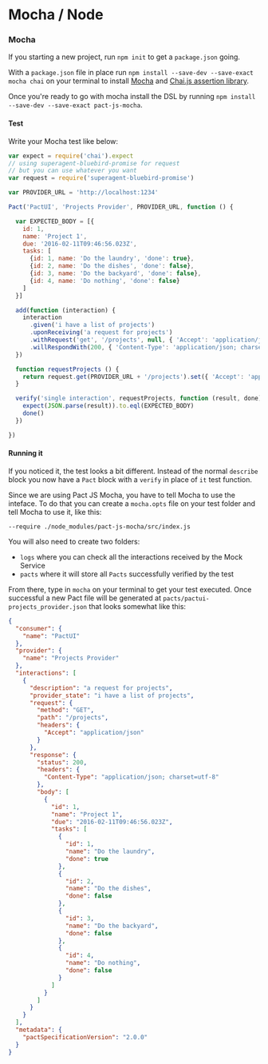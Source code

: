 # Mocha / Node

### Mocha
If you starting a new project, run `npm init` to get a `package.json` going.

With a `package.json` file in place run `npm install --save-dev --save-exact mocha chai` on your terminal to install [Mocha](https://mochajs.org/) and [Chai.js assertion library](http://chaijs.com/).

Once you're ready to go with mocha install the DSL by running `npm install --save-dev --save-exact pact-js-mocha`.

#### Test
Write your Mocha test like below:

```javascript
var expect = require('chai').expect
// using superagent-bluebird-promise for request
// but you can use whatever you want
var request = require('superagent-bluebird-promise')

var PROVIDER_URL = 'http://localhost:1234'

Pact('PactUI', 'Projects Provider', PROVIDER_URL, function () {

  var EXPECTED_BODY = [{
    id: 1,
    name: 'Project 1',
    due: '2016-02-11T09:46:56.023Z',
    tasks: [
      {id: 1, name: 'Do the laundry', 'done': true},
      {id: 2, name: 'Do the dishes', 'done': false},
      {id: 3, name: 'Do the backyard', 'done': false},
      {id: 4, name: 'Do nothing', 'done': false}
    ]
  }]

  add(function (interaction) {
    interaction
      .given('i have a list of projects')
      .uponReceiving('a request for projects')
      .withRequest('get', '/projects', null, { 'Accept': 'application/json' })
      .willRespondWith(200, { 'Content-Type': 'application/json; charset=utf-8' }, EXPECTED_BODY)
  })

  function requestProjects () {
    return request.get(PROVIDER_URL + '/projects').set({ 'Accept': 'application/json' })
  }

  verify('single interaction', requestProjects, function (result, done) {
    expect(JSON.parse(result)).to.eql(EXPECTED_BODY)
    done()
  })

})
```

#### Running it
If you noticed it, the test looks a bit different. Instead of the normal `describe` block you now have a `Pact` block with a `verify` in place of `it` test function.

Since we are using Pact JS Mocha, you have to tell Mocha to use the inteface. To do that you can create a `mocha.opts` file on your test folder and tell Mocha to use it, like this:

```
--require ./node_modules/pact-js-mocha/src/index.js
```

You will also need to create two folders:
* `logs` where you can check all the interactions received by the Mock Service
* `pacts` where it will store all `Pacts` successfully verified by the test

From there, type in `mocha` on your terminal to get your test executed. Once successful a new Pact file will be generated at `pacts/pactui-projects_provider.json` that looks somewhat like this:

```json
{
  "consumer": {
    "name": "PactUI"
  },
  "provider": {
    "name": "Projects Provider"
  },
  "interactions": [
    {
      "description": "a request for projects",
      "provider_state": "i have a list of projects",
      "request": {
        "method": "GET",
        "path": "/projects",
        "headers": {
          "Accept": "application/json"
        }
      },
      "response": {
        "status": 200,
        "headers": {
          "Content-Type": "application/json; charset=utf-8"
        },
        "body": [
          {
            "id": 1,
            "name": "Project 1",
            "due": "2016-02-11T09:46:56.023Z",
            "tasks": [
              {
                "id": 1,
                "name": "Do the laundry",
                "done": true
              },
              {
                "id": 2,
                "name": "Do the dishes",
                "done": false
              },
              {
                "id": 3,
                "name": "Do the backyard",
                "done": false
              },
              {
                "id": 4,
                "name": "Do nothing",
                "done": false
              }
            ]
          }
        ]
      }
    }
  ],
  "metadata": {
    "pactSpecificationVersion": "2.0.0"
  }
}
```
